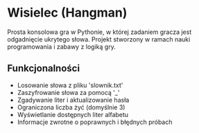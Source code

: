 # Wisielec (Hangman)

Prosta konsolowa gra w Pythonie, w której zadaniem gracza jest odgadnięcie ukrytego słowa.
Projekt stworzony w ramach nauki programowania i zabawy z logiką gry.

## Funkcjonalności
- Losowanie słowa z pliku 'slownik.txt'
- Zaszyfrowanie słowa za pomocą '_'
- Zgadywanie liter i aktualizowanie hasła
- Ograniczona liczba żyć (domyślnie 3)
- Wyświetlanie dostępnych liter alfabetu
- Informacje zwrotne o poprawnych i błędnych próbach

